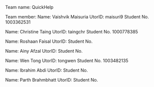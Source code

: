 Team name: QuickHelp

Team member:
Name: Vaishvik Maisuria
UtorID: maisuri9
Student No. 1003362531

Name: Christine Taing 
UtorID: taingchr
Student No. 1000778385

Name: Roshaan Faisal 
UtorID: 
Student No. 

Name: Ainy Afzal
UtorID: 
Student No. 

Name: Wen Tong
UtorID: tongwen
Student No. 1003482135

Name: Ibrahim Abdi
UtorID:
Student No. 

Name: Parth Brahmbhatt
UtorID: 
Student No. 
